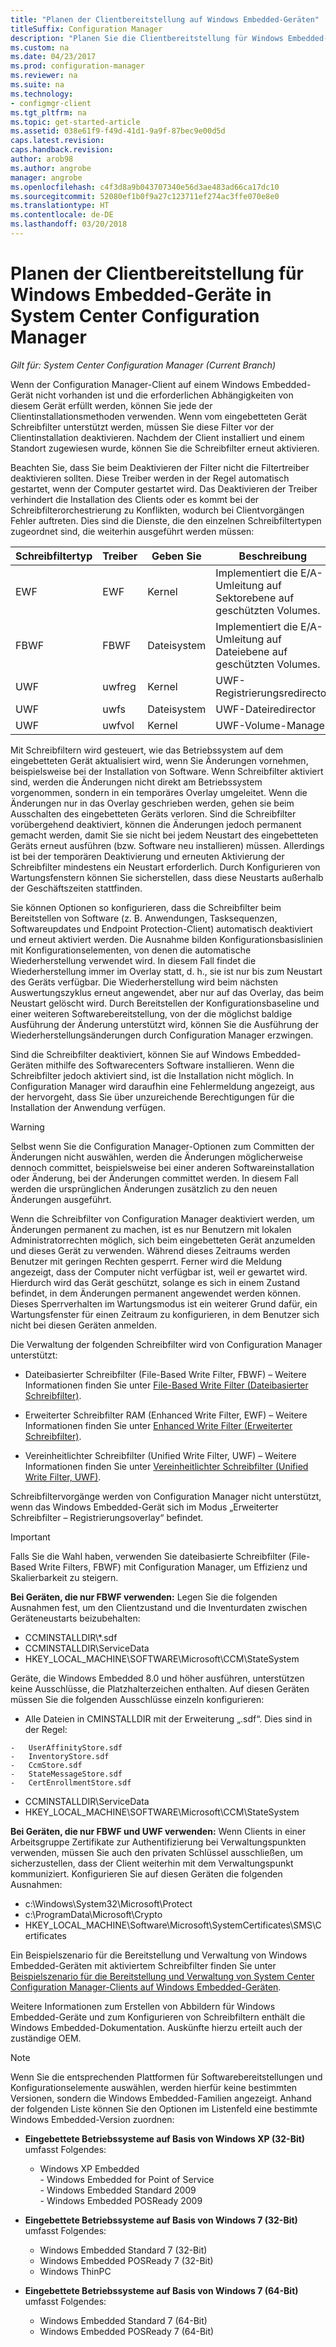 ```yaml
---
title: "Planen der Clientbereitstellung auf Windows Embedded-Geräten"
titleSuffix: Configuration Manager
description: "Planen Sie die Clientbereitstellung für Windows Embedded-Geräte in System Center Configuration Manager"
ms.custom: na
ms.date: 04/23/2017
ms.prod: configuration-manager
ms.reviewer: na
ms.suite: na
ms.technology:
- configmgr-client
ms.tgt_pltfrm: na
ms.topic: get-started-article
ms.assetid: 038e61f9-f49d-41d1-9a9f-87bec9e00d5d
caps.latest.revision: 
caps.handback.revision: 
author: arob98
ms.author: angrobe
manager: angrobe
ms.openlocfilehash: c4f3d8a9b043707340e56d3ae483ad66ca17dc10
ms.sourcegitcommit: 52080ef1b0f9a27c123711ef274ac3ffe070e8e0
ms.translationtype: HT
ms.contentlocale: de-DE
ms.lasthandoff: 03/20/2018
---
```

# <a name="planning-for-client-deployment-to-windows-embedded-devices-in-system-center-configuration-manager"></a>Planen der Clientbereitstellung für Windows Embedded-Geräte in System Center Configuration Manager

*Gilt für: System Center Configuration Manager (Current Branch)*

<a name="BKMK_DeployClientEmbedded"></a> Wenn der Configuration Manager-Client auf einem Windows Embedded-Gerät nicht vorhanden ist und die erforderlichen Abhängigkeiten von diesem Gerät erfüllt werden, können Sie jede der Clientinstallationsmethoden verwenden. Wenn vom eingebetteten Gerät Schreibfilter unterstützt werden, müssen Sie diese Filter vor der Clientinstallation deaktivieren. Nachdem der Client installiert und einem Standort zugewiesen wurde, können Sie die Schreibfilter erneut aktivieren.  

 Beachten Sie, dass Sie beim Deaktivieren der Filter nicht die Filtertreiber deaktivieren sollten. Diese Treiber werden in der Regel automatisch gestartet, wenn der Computer gestartet wird. Das Deaktivieren der Treiber verhindert die Installation des Clients oder es kommt bei der Schreibfilterorchestrierung zu Konflikten, wodurch bei Clientvorgängen Fehler auftreten. Dies sind die Dienste, die den einzelnen Schreibfiltertypen zugeordnet sind, die weiterhin ausgeführt werden müssen:  

|Schreibfiltertyp|Treiber|Geben Sie|Beschreibung|  
|-----------------------|------------|----------|-----------------|  
|EWF|EWF|Kernel|Implementiert die E/A-Umleitung auf Sektorebene auf geschützten Volumes.|  
|FBWF|FBWF|Dateisystem|Implementiert die E/A-Umleitung auf Dateiebene auf geschützten Volumes.|  
|UWF|uwfreg|Kernel|UWF-Registrierungsredirector|  
|UWF|uwfs|Dateisystem|UWF-Dateiredirector|  
|UWF|uwfvol|Kernel|UWF-Volume-Manager|  

 Mit Schreibfiltern wird gesteuert, wie das Betriebssystem auf dem eingebetteten Gerät aktualisiert wird, wenn Sie Änderungen vornehmen, beispielsweise bei der Installation von Software. Wenn Schreibfilter aktiviert sind, werden die Änderungen nicht direkt am Betriebssystem vorgenommen, sondern in ein temporäres Overlay umgeleitet. Wenn die Änderungen nur in das Overlay geschrieben werden, gehen sie beim Ausschalten des eingebetteten Geräts verloren. Sind die Schreibfilter vorübergehend deaktiviert, können die Änderungen jedoch permanent gemacht werden, damit Sie sie nicht bei jedem Neustart des eingebetteten Geräts erneut ausführen (bzw. Software neu installieren) müssen. Allerdings ist bei der temporären Deaktivierung und erneuten Aktivierung der Schreibfilter mindestens ein Neustart erforderlich. Durch Konfigurieren von Wartungsfenstern können Sie sicherstellen, dass diese Neustarts außerhalb der Geschäftszeiten stattfinden.  

 Sie können Optionen so konfigurieren, dass die Schreibfilter beim Bereitstellen von Software (z. B. Anwendungen, Tasksequenzen, Softwareupdates und Endpoint Protection-Client) automatisch deaktiviert und erneut aktiviert werden. Die Ausnahme bilden Konfigurationsbasislinien mit Konfigurationselementen, von denen die automatische Wiederherstellung verwendet wird. In diesem Fall findet die Wiederherstellung immer im Overlay statt, d. h., sie ist nur bis zum Neustart des Geräts verfügbar. Die Wiederherstellung wird beim nächsten Auswertungszyklus erneut angewendet, aber nur auf das Overlay, das beim Neustart gelöscht wird. Durch Bereitstellen der Konfigurationsbaseline und einer weiteren Softwarebereitstellung, von der die möglichst baldige Ausführung der Änderung unterstützt wird, können Sie die Ausführung der Wiederherstellungsänderungen durch Configuration Manager erzwingen.  

 Sind die Schreibfilter deaktiviert, können Sie auf Windows Embedded-Geräten mithilfe des Softwarecenters Software installieren. Wenn die Schreibfilter jedoch aktiviert sind, ist die Installation nicht möglich. In Configuration Manager wird daraufhin eine Fehlermeldung angezeigt, aus der hervorgeht, dass Sie über unzureichende Berechtigungen für die Installation der Anwendung verfügen.  

> [!WARNING]  
>  Selbst wenn Sie die Configuration Manager-Optionen zum Committen der Änderungen nicht auswählen, werden die Änderungen möglicherweise dennoch committet, beispielsweise bei einer anderen Softwareinstallation oder Änderung, bei der Änderungen committet werden. In diesem Fall werden die ursprünglichen Änderungen zusätzlich zu den neuen Änderungen ausgeführt.  

 Wenn die Schreibfilter von Configuration Manager deaktiviert werden, um Änderungen permanent zu machen, ist es nur Benutzern mit lokalen Administratorrechten möglich, sich beim eingebetteten Gerät anzumelden und dieses Gerät zu verwenden. Während dieses Zeitraums werden Benutzer mit geringen Rechten gesperrt. Ferner wird die Meldung angezeigt, dass der Computer nicht verfügbar ist, weil er gewartet wird. Hierdurch wird das Gerät geschützt, solange es sich in einem Zustand befindet, in dem Änderungen permanent angewendet werden können. Dieses Sperrverhalten im Wartungsmodus ist ein weiterer Grund dafür, ein Wartungsfenster für einen Zeitraum zu konfigurieren, in dem Benutzer sich nicht bei diesen Geräten anmelden.  

 Die Verwaltung der folgenden Schreibfilter wird von Configuration Manager unterstützt:  

-   Dateibasierter Schreibfilter (File-Based Write Filter, FBWF) – Weitere Informationen finden Sie unter [File-Based Write Filter (Dateibasierter Schreibfilter)](http://go.microsoft.com/fwlink/?LinkID=204717).  

-   Erweiterter Schreibfilter RAM (Enhanced Write Filter, EWF) – Weitere Informationen finden Sie unter [Enhanced Write Filter (Erweiterter Schreibfilter)](http://go.microsoft.com/fwlink/?LinkId=204718).  

-   Vereinheitlichter Schreibfilter (Unified Write Filter, UWF) – Weitere Informationen finden Sie unter [Vereinheitlichter Schreibfilter (Unified Write Filter, UWF)](http://go.microsoft.com/fwlink/?LinkId=309236).  

 Schreibfiltervorgänge werden von Configuration Manager nicht unterstützt, wenn das Windows Embedded-Gerät sich im Modus „Erweiterter Schreibfilter – Registrierungsoverlay“ befindet.  

> [!IMPORTANT]  
>  Falls Sie die Wahl haben, verwenden Sie dateibasierte Schreibfilter (File-Based Write Filters, FBWF) mit Configuration Manager, um Effizienz und Skalierbarkeit zu steigern.
>
> **Bei Geräten, die nur FBWF verwenden:** Legen Sie die folgenden Ausnahmen fest, um den Clientzustand und die Inventurdaten zwischen Geräteneustarts beizubehalten:  
>   
>  -   CCMINSTALLDIR\\\*.sdf  
> -   CCMINSTALLDIR\ServiceData  
> -   HKEY_LOCAL_MACHINE\SOFTWARE\Microsoft\CCM\StateSystem  
>   
>  Geräte, die Windows Embedded 8.0 und höher ausführen, unterstützen keine Ausschlüsse, die Platzhalterzeichen enthalten. Auf diesen Geräten müssen Sie die folgenden Ausschlüsse einzeln konfigurieren:  
>   
>  -   Alle Dateien in CMINSTALLDIR mit der Erweiterung „.sdf“. Dies sind in der Regel:  
>   
>     -   UserAffinityStore.sdf  
>     -   InventoryStore.sdf  
>     -   CcmStore.sdf  
>     -   StateMessageStore.sdf  
>     -   CertEnrollmentStore.sdf  
> -   CCMINSTALLDIR\ServiceData  
> -   HKEY_LOCAL_MACHINE\SOFTWARE\Microsoft\CCM\StateSystem  
>   
> **Bei Geräten, die nur FBWF und UWF verwenden:** Wenn Clients in einer Arbeitsgruppe Zertifikate zur Authentifizierung bei Verwaltungspunkten verwenden, müssen Sie auch den privaten Schlüssel ausschließen, um sicherzustellen, dass der Client weiterhin mit dem Verwaltungspunkt kommuniziert. Konfigurieren Sie auf diesen Geräten die folgenden Ausnahmen:  
>   
>  -   c:\Windows\System32\Microsoft\Protect  
> -   c:\ProgramData\Microsoft\Crypto  
> -   HKEY_LOCAL_MACHINE\Software\Microsoft\SystemCertificates\SMS\Certificates  

 Ein Beispielszenario für die Bereitstellung und Verwaltung von Windows Embedded-Geräten mit aktiviertem Schreibfilter finden Sie unter [Beispielszenario für die Bereitstellung und Verwaltung von System Center Configuration Manager-Clients auf Windows Embedded-Geräten](../../../../core/clients/deploy/example-scenario-for-deploying-and-managing-clients-on-windows-embedded-devices.md).  

 Weitere Informationen zum Erstellen von Abbildern für Windows Embedded-Geräte und zum Konfigurieren von Schreibfiltern enthält die Windows Embedded-Dokumentation. Auskünfte hierzu erteilt auch der zuständige OEM.  

> [!NOTE]  
>  Wenn Sie die entsprechenden Plattformen für Softwarebereitstellungen und Konfigurationselemente auswählen, werden hierfür keine bestimmten Versionen, sondern die Windows Embedded-Familien angezeigt. Anhand der folgenden Liste können Sie den Optionen im Listenfeld eine bestimmte Windows Embedded-Version zuordnen:  
>   
>  -   **Eingebettete Betriebssysteme auf Basis von Windows XP (32-Bit)** umfasst Folgendes:  
>   
>      -   Windows XP Embedded  
>     -   Windows Embedded for Point of Service  
>     -   Windows Embedded Standard 2009  
>     -   Windows Embedded POSReady 2009  
> -   **Eingebettete Betriebssysteme auf Basis von Windows 7 (32-Bit)** umfasst Folgendes:  
>   
>      -   Windows Embedded Standard 7 (32-Bit)  
>     -   Windows Embedded POSReady 7 (32-Bit)  
>     -   Windows ThinPC  
> -   **Eingebettete Betriebssysteme auf Basis von Windows 7 (64-Bit)** umfasst Folgendes:  
>   
>      -   Windows Embedded Standard 7 (64-Bit)  
>     -   Windows Embedded POSReady 7 (64-Bit)
